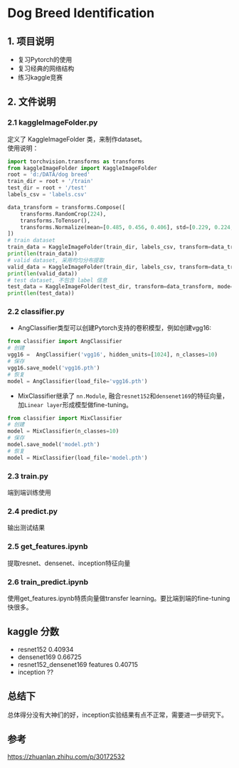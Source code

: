 # Dog Breed Identification
## 1. 项目说明
* 复习Pytorch的使用
* 复习经典的网络结构
* 练习kaggle竞赛
## 2. 文件说明
### 2.1 kaggleImageFolder.py   
定义了 KaggleImageFolder 类，来制作dataset。  
使用说明：
```python
import torchvision.transforms as transforms
from kaggleImageFolder import KaggleImageFolder
root = 'd:/DATA/dog breed'
train_dir = root + '/train'
test_dir = root + '/test'
labels_csv = 'labels.csv'

data_transform = transforms.Compose([
    transforms.RandomCrop(224),
    transforms.ToTensor(),
    transforms.Normalize(mean=[0.485, 0.456, 0.406], std=[0.229, 0.224, 0.225])
])
# train dataset
train_data = KaggleImageFolder(train_dir, labels_csv, transform=data_transform, mode='train', split_p=0.2)
print(len(train_data))
# valid dataset, 采用均匀分布提取
valid_data = KaggleImageFolder(train_dir, labels_csv, transform=data_transform, mode='valid', split_p=0.2)
print(len(valid_data))
# test dataset, 不包含 label 信息
test_data = KaggleImageFolder(test_dir, transform=data_transform, mode='test')
print(len(test_data))
```  
### 2.2 classifier.py  
* AngClassifier类型可以创建Pytorch支持的卷积模型，例如创建vgg16:   
```python
from classifier import AngClassifier
# 创建
vgg16 =  AngClassifier('vgg16', hidden_units=[1024], n_classes=10)
# 保存
vgg16.save_model('vgg16.pth')
# 恢复
model = AngClassifier(load_file='vgg16.pth')
```
* MixClassifier继承了 `nn.Module`, 融合`resnet152`和`densenet169`的特征向量，加`Linear layer`形成模型做fine-tuning。
```python
from classifier import MixClassifier
# 创建
model = MixClassifier(n_classes=10)
# 保存
model.save_model('model.pth')
# 恢复
model = MixClassifier(load_file='model.pth')
```
### 2.3 train.py    
端到端训练使用

### 2.4 predict.py
输出测试结果

### 2.5 get_features.ipynb
提取resnet、densenet、inception特征向量

### 2.6 train_predict.ipynb
使用get_features.ipynb特质向量做transfer learning。要比端到端的fine-tuning快很多。

## kaggle 分数
* resnet152 0.40934
* densenet169 0.66725
* resnet152_densenet169 features 0.40715
* inception ??

## 总结下
总体得分没有大神们的好，inception实验结果有点不正常，需要进一步研究下。

## 参考
https://zhuanlan.zhihu.com/p/30172532



